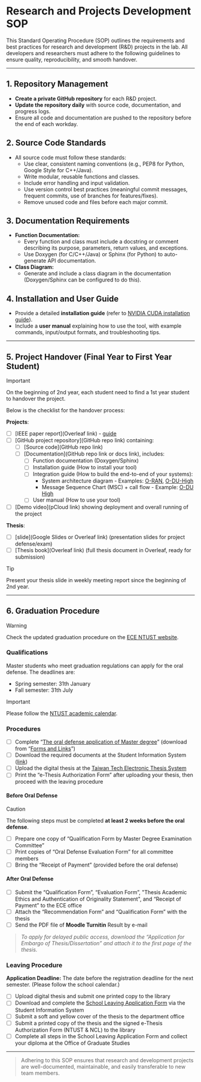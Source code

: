 # Research and Projects Development SOP

This Standard Operating Procedure (SOP) outlines the requirements and best practices for research and development (R&D) projects in the lab. All developers and researchers must adhere to the following guidelines to ensure quality, reproducibility, and smooth handover.

---

## 1. Repository Management

- **Create a private GitHub repository** for each R&D project.
- **Update the repository daily** with source code, documentation, and progress logs.
- Ensure all code and documentation are pushed to the repository before the end of each workday.

## 2. Source Code Standards

- All source code must follow these standards:
  - Use clear, consistent naming conventions (e.g., PEP8 for Python, Google Style for C++/Java).
  - Write modular, reusable functions and classes.
  - Include error handling and input validation.
  - Use version control best practices (meaningful commit messages, frequent commits, use of branches for features/fixes).
  - Remove unused code and files before each major commit.

## 3. Documentation Requirements

- **Function Documentation:**
  - Every function and class must include a docstring or comment describing its purpose, parameters, return values, and exceptions.
  - Use Doxygen (for C/C++/Java) or Sphinx (for Python) to auto-generate API documentation.
- **Class Diagram:**
  - Generate and include a class diagram in the documentation (Doxygen/Sphinx can be configured to do this).

## 4. Installation and User Guide

- Provide a detailed **installation guide** (refer to [NVIDIA CUDA installation guide](https://docs.nvidia.com/cuda/cuda-installation-guide-linux/)).
- Include a **user manual** explaining how to use the tool, with example commands, input/output formats, and troubleshooting tips.

---

## 5. Project Handover (Final Year to First Year Student)

> [!IMPORTANT]
> On the beginning of 2nd year, each student need to find a 1st year student to handover the project.  

Below is the checklist for the handover process:

**Projects**:

- [ ] [IEEE paper report](Overleaf link) - [guide](./paper-writing.md)
- [ ] [GitHub project repository](GitHub repo link) containing:
  - [ ] [Source code](GitHub repo link)
  - [ ] [Documentation](GitHub repo link or docs link), includes:
    - [ ] Function documentation (Doxygen/Sphinx)
    - [ ] Installation guide (How to install your tool)
    - [ ] Integration guide (How to build the end-to-end of your systems):
      - System architecture diagram - Examples: [O-RAN](https://docs.o-ran-sc.org/en/latest/_images/o-ran-architecture.png), [O-DU-High](https://docs.o-ran-sc.org/projects/o-ran-sc-o-du-l2/en/latest/overview.html#o-du-high-architecture)
      - Message Sequence Chart (MSC) + call flow - Example: [O-DU High](https://docs.o-ran-sc.org/projects/o-ran-sc-o-du-l2/en/latest/overview.html#o-du-high-functionality)
    - [ ] User manual (How to use your tool)
- [ ] [Demo video](pCloud link) showing deployment and overall running of the project

**Thesis**:

- [ ] [slide](Google Slides or Overleaf link) (presentation slides for project defense/exam)
- [ ] [Thesis book](Overleaf link) (full thesis document in Overleaf, ready for submission)

> [!TIP]
> Present your thesis slide in weekly meeting report since the beginning of 2nd year.

---

## 6. Graduation Procedure

> [!WARNING]
> Check the updated graduation procedure on the [ECE NTUST website](https://www.academic.ntust.edu.tw/p/412-1048-8756.php?Lang=en).

### Qualifications

Master students who meet graduation regulations can apply for the oral defense. The deadlines are:

- Spring semester: 31th January
- Fall semester: 31th July

> [!IMPORTANT]
> Please follow the [NTUST academic calendar](https://www.academic.ntust.edu.tw/p/412-1048-8756.php?Lang=en).

### Procedures

- [ ] Complete “[The oral defense application of Master degree](https://ece.ntust.edu.tw/var/file/17/1017/img/Master_s_Academic_Degree_Examination_Orals_Recommend_Application_Form_1131008.docx)” (download from “[Forms and Links](https://ece.ntust.edu.tw/p/412-1017-1400.php?Lang=en)”)
- [ ] Download the required documents at the Student Information System ([link](https://www.academic.ntust.edu.tw/p/412-1048-8234.php?Lang=en))
- [ ] Upload the digital thesis at the [Taiwan Tech Electronic Thesis System](https://etheses.lib.ntust.edu.tw/cgi-bin/gs32/gsweb.cgi/ccd=PrUzwJ/webmge?switchlang=en)
- [ ] Print the “e-Thesis Authorization Form” after uploading your thesis, then proceed with the leaving procedure

#### Before Oral Defense 

> [!CAUTION]
> The following steps must be completed **at least 2 weeks before the oral defense**.

- [ ] Prepare one copy of “Qualification Form by Master Degree Examination Committee”
- [ ] Print copies of “Oral Defense Evaluation Form” for all committee members
- [ ] Bring the “Receipt of Payment” (provided before the oral defense)

#### After Oral Defense

- [ ] Submit the “Qualification Form”, “Evaluation Form”, "Thesis Academic Ethics and Authentication of Originality Statement", and “Receipt of Payment” to the ECE office
- [ ] Attach the “Recommendation Form” and “Qualification Form” with the thesis
- [ ] Send the PDF file of **Moodle Turnitin** Result by e-mail

> *To apply for delayed public access, download the “Application for Embargo of Thesis/Dissertation” and attach it to the first page of the thesis.*

### Leaving Procedure

**Application Deadline:** The date before the registration deadline for the next semester. (Please follow the school calendar.)

- [ ] Upload digital thesis and submit one printed copy to the library
- [ ] Download and complete the [School Leaving Application Form](https://www.academic.ntust.edu.tw/p/412-1048-8234.php?Lang=en) via the Student Information System
- [ ] Submit a soft and yellow cover of the thesis to the department office
- [ ] Submit a printed copy of the thesis and the signed e-Thesis Authorization Form (NTUST & NCL) to the library
- [ ] Complete all steps in the School Leaving Application Form and collect your diploma at the Office of Graduate Studies

---

> Adhering to this SOP ensures that research and development projects are well-documented, maintainable, and easily transferable to new team members.
